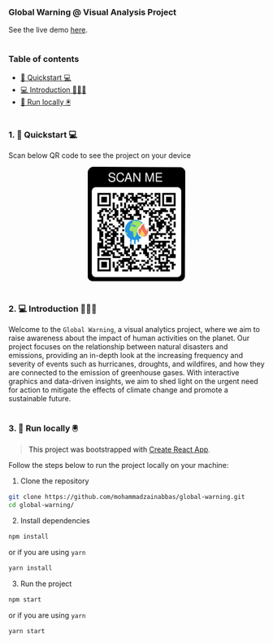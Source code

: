 ### Global Warning @ Visual Analysis Project

See the live demo [here](http://mohammadzainabbas.tech/global-warning/).

#

### Table of contents

- [🚀 Quickstart 💻](#quickstart)
- [💻 Introduction 👨🏻‍💻](#introduction)
- [🚀 Run locally 🖲️](#run-locally)

#

<a id="quickstart" />

### 1. 🚀 Quickstart 💻

Scan below QR code to see the project on your device

<p align="center">
  <img src="https://github.com/mohammadzainabbas/global-warning/blob/dev/public/assets/qr-code.png?raw=true" width="auto" height="225">
</p>

#

<a id="introduction" />

### 2. 💻 Introduction 👨🏻‍💻

Welcome to the `Global Warning`, a visual analytics project, where we aim to raise awareness about the impact of human activities on the planet. Our project focuses on the relationship between natural disasters and emissions, providing an in-depth look at the increasing frequency and severity of events such as hurricanes, droughts, and wildfires, and how they are connected to the emission of greenhouse gases. With interactive graphics and data-driven insights, we aim to shed light on the urgent need for action to mitigate the effects of climate change and promote a sustainable future.

#

<a id="run-locally" />

### 3. 🚀 Run locally 🖲️

> This project was bootstrapped with [Create React App](https://github.com/facebook/create-react-app).

Follow the steps below to run the project locally on your machine:

1. Clone the repository

```bash
git clone https://github.com/mohammadzainabbas/global-warning.git
cd global-warning/
```

2. Install dependencies

```bash
npm install
```

or if you are using `yarn`

```bash
yarn install
```

3. Run the project

```bash
npm start
```

or if you are using `yarn`

```bash
yarn start
```

#

